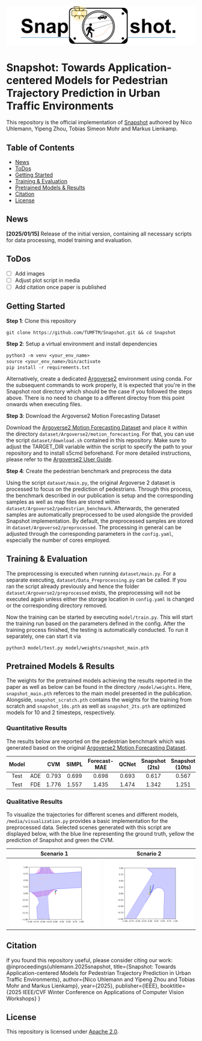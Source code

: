 ![](media/snapshot.png)
# Snapshot: Towards Application-centered Models for Pedestrian Trajectory Prediction in Urban Traffic Environments

This repository is the official implementation of [Snapshot](https://arxiv.org/abs/2409.01971) authored by Nico Uhlemann, Yipeng Zhou, Tobias Simeon Mohr and Markus Lienkamp.

## Table of Contents

* [News](#news)
* [ToDos](#todos)
* [Getting Started](#getting-started)
* [Training & Evaluation](#train_eval)
* [Pretrained Models & Results](#models_results)
* [Citation](#citation)
* [License](#license)

## News

**[2025/01/15]** Release of the initial version, containing all necessary scripts for data processing, model training and evaluation.

## ToDos

- [ ] Add images
- [ ] Adjust plot script in media
- [ ] Add citation once paper is published

## Getting Started

**Step 1**: Clone this repository

```
git clone https://github.com/TUMFTM/Snapshot.git && cd Snapshot
```

**Step 2**: Setup a virtual environment and install dependencies

```
python3 -m venv <your_env_name>
source <your_env_name>/bin/activate
pip install -r requirements.txt
```
Alternatively, create a dedicated [Argoverse2](https://github.com/argoverse/av2-api) environment using conda.
For the subsequent commands to work properly, it is expected that you're in the Snapshot root directory which should be the case if you followed the steps above. There is no need to change to a different directoy from this point onwards when executing files.

**Step 3**: Download the Argoverse2 Motion Forecasting Dataset

Download the [Argoverse2 Motion Forecasting Dataset](https://www.argoverse.org/av2.html) and place it within the directory `dataset/Argoverse2/motion_forecasting`. For that, you can use the script `dataset/download.sh` contained in this repository. Make sure to adjust the TARGET_DIR variable within the script to specify the path to your repository and to install s5cmd beforehand.
For more detailed instructions, please refer to the [Argoverse2 User Guide](https://argoverse.github.io/user-guide/getting_started.html).

**Step 4**: Create the pedestrian benchmark and preprocess the data

Using the script `dataset/main.py`, the original Argoverse 2 dataset is processed to focus on the prediction of pedestrians. Through this process, the benchmark described in our publication is setup and the corresponding samples as well as map files are stored within `dataset/Argoverse2/pedestrian_benchmark`. Afterwards, the generated samples are automatically preprocessed to be used alongside the provided Snapshot implementation. By default, the preprocessed samples are stored in `dataset/Argoverse2/preprocessed`. The processing in general can be adjusted through the corresponding parameters in the `config.yaml`, especially the number of cores employed.

## Training & Evaluation <a name="train_eval"></a>
The preprocessing is executed when running `dataset/main.py`. For a separate executing, `dataset/Data_Preprocessing.py` can be called. If you ran the script already previously and hence the folder `dataset/Argoverse2/preprocessed` exists, the preprocessing will not be executed again unless either the storage location in `config.yaml` is changed or the corresponding directory removed.

Now the training can be started by executing `model/train.py`. This will start the training run based on the parameters defined in the config. After the training process finished, the testing is automatically conducted. To run it separately, one can start it via

```
python3 model/test.py model/weights/snapshot_main.pth
```

## Pretrained Models & Results <a name="models_results"></a>

The weights for the pretrained models achieving the results reported in the paper as well as below can be found in the directory `/model/weights`. Here, `snapshot_main.pth` referces to the main model presented in the publication. Alongside, `snapshot_scratch.pth` contains the weights for the training from scratch and `snapshot_10s.pth` as well as `snapshot_2ts.pth` are optimized models for 10 and 2 timesteps, respectively.

### Quantitative Results

The results below are reported on the pedestrian benchmark which was generated based on the original [Argoverse2 Motion Forecasting Dataset](https://www.argoverse.org/av2.html).

| Model | | CVM | SIMPL | Forecast-MAE | QCNet | Snapshot (2ts) | Snapshot (10ts) |
| :---: | :---: | :---: | :---: | :---: | :---: | :---: | :---: |
| Test | ADE| 0.793 | 0.699 | 0.698 | 0.693 | 0.617 | 0.567 |
| Test | FDE| 1.776 | 1.557 | 1.435 | 1.474 | 1.342 | 1.251 |

### Qualitative Results

To visualize the trajectories for different scenes and different models, `/media/visualization.py` provides a basic implementation for the preprocessed data. Selected scenes generated with this script are displayed below, with the blue line representing the ground truth, yellow the prediction of Snapshot and green the CVM.

Scenario 1 | Scnario 2
 :-------------------------:|:-------------------------:
![](media/scenario_1.png) | ![](media/scenario_2.png)


## Citation <a name="citation"></a>

If you found this repository useful, please consider citing our work:
@inproceedings{uhlemann.2025snapshot,
      title={Snapshot: Towards Application-centered Models for Pedestrian Trajectory Prediction in Urban Traffic Environments}, 
      author={Nico Uhlemann and Yipeng Zhou and Tobias Mohr and Markus Lienkamp},
      year={2025},
      publisher={IEEE},
      booktitle={2025 IEEE/CVF Winter Conference on Applications of Computer Vision Workshops}
}

## License <a name="license"></a>

This repository is licensed under [Apache 2.0](LICENSE).
